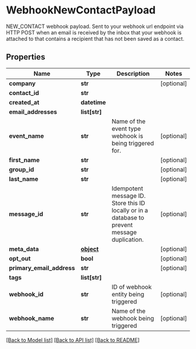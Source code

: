 # WebhookNewContactPayload

NEW_CONTACT webhook payload. Sent to your webhook url endpoint via HTTP POST when an email is received by the inbox that your webhook is attached to that contains a recipient that has not been saved as a contact.
## Properties
Name | Type | Description | Notes
------------ | ------------- | ------------- | -------------
**company** | **str** |  | [optional] 
**contact_id** | **str** |  | 
**created_at** | **datetime** |  | 
**email_addresses** | **list[str]** |  | 
**event_name** | **str** | Name of the event type webhook is being triggered for. | [optional] 
**first_name** | **str** |  | [optional] 
**group_id** | **str** |  | [optional] 
**last_name** | **str** |  | [optional] 
**message_id** | **str** | Idempotent message ID. Store this ID locally or in a database to prevent message duplication. | [optional] 
**meta_data** | [**object**]() |  | [optional] 
**opt_out** | **bool** |  | [optional] 
**primary_email_address** | **str** |  | [optional] 
**tags** | **list[str]** |  | 
**webhook_id** | **str** | ID of webhook entity being triggered | [optional] 
**webhook_name** | **str** | Name of the webhook being triggered | [optional] 

[[Back to Model list]](../README#documentation-for-models) [[Back to API list]](../README#documentation-for-api-endpoints) [[Back to README]](../README)



